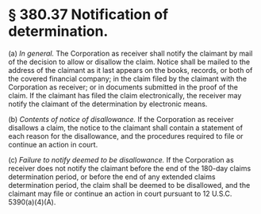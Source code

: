 # § 380.37   Notification of determination.

(a) *In general.* The Corporation as receiver shall notify the claimant by mail of the decision to allow or disallow the claim. Notice shall be mailed to the address of the claimant as it last appears on the books, records, or both of the covered financial company; in the claim filed by the claimant with the Corporation as receiver; or in documents submitted in the proof of the claim. If the claimant has filed the claim electronically, the receiver may notify the claimant of the determination by electronic means.


(b) *Contents of notice of disallowance.* If the Corporation as receiver disallows a claim, the notice to the claimant shall contain a statement of each reason for the disallowance, and the procedures required to file or continue an action in court.


(c) *Failure to notify deemed to be disallowance.* If the Corporation as receiver does not notify the claimant before the end of the 180-day claims determination period, or before the end of any extended claims determination period, the claim shall be deemed to be disallowed, and the claimant may file or continue an action in court pursuant to 12 U.S.C. 5390(a)(4)(A).





